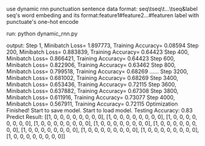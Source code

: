 use dynamic rnn punctuation sentence
data format:
seq\tseq\t...\tseq&label
seq's word embeding and its format:feature1#feature2...#featuren
label with punctuate's one-hot encode

run:
python dynamic_rnn.py

output:
Step 1, Minibatch Loss= 1.897773, Training Accuracy= 0.08594
Step 200, Minibatch Loss= 0.883839, Training Accuracy= 0.64423
Step 400, Minibatch Loss= 0.866421, Training Accuracy= 0.64423
Step 600, Minibatch Loss= 0.822906, Training Accuracy= 0.63462
Step 800, Minibatch Loss= 0.799518, Training Accuracy= 0.68269
......
Step 3200, Minibatch Loss= 0.681002, Training Accuracy= 0.68269
Step 3400, Minibatch Loss= 0.653436, Training Accuracy= 0.72115
Step 3600, Minibatch Loss= 0.637882, Training Accuracy= 0.67308
Step 3800, Minibatch Loss= 0.611916, Training Accuracy= 0.73077
Step 4000, Minibatch Loss= 0.567911, Training Accuracy= 0.72115
Optimization Finished!
Start to save model.
Start to load model.
Testing Accuracy: 0.83
Predict Result: [[1, 0, 0, 0, 0, 0, 0, 0, 0], [1, 0, 0, 0, 0, 0, 0, 0, 0], [1, 0, 0, 0, 0, 0, 0, 0, 0], [1, 0, 0, 0, 0, 0, 0, 0, 0], [1, 0, 0, 0, 0, 0, 0, 0, 0], [1, 0, 0, 0, 0, 0, 0, 0, 0], [1, 0, 0, 0, 0, 0, 0, 0, 0], [1, 0, 0, 0, 0, 0, 0, 0, 0], [1, 0, 0, 0, 0, 0, 0, 0, 0], [1, 0, 0, 0, 0, 0, 0, 0, 0]]


